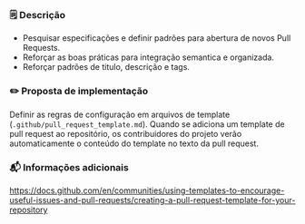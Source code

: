 ### 🗒 Descrição

<!-- Descrição breve da solicitação -->

- Pesquisar especificações e definir padrões para abertura de novos Pull Requests.
- Reforçar as boas práticas para integração semantica e organizada.
- Reforçar padrões de titulo, descrição e tags.

### ✏️ Proposta de implementação

<!-- Descrição breve da implementação que poderá solucionar esse problema/melhoria -->

Definir as regras de configuração em arquivos de template (`.github/pull_request_template.md`). Quando se adiciona um template de pull request ao repositório, os contribuidores do projeto verão automaticamente o conteúdo do template no texto da pull request.

### 📬 Informações adicionais

<!-- Contéudos importantes para a solução desse problema/melhoria (links, screenshots, etc.) -->

https://docs.github.com/en/communities/using-templates-to-encourage-useful-issues-and-pull-requests/creating-a-pull-request-template-for-your-repository
